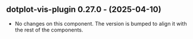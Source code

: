   ## dotplot-vis-plugin 0.27.0 - (2025-04-10)
  
  * No changes on this component. The version is bumped to align it
    with the rest of the components.
